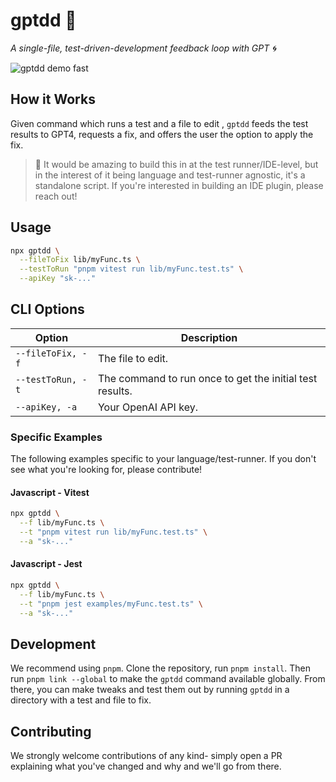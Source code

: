 # gptdd 🧪

_A single-file, test-driven-development feedback loop with GPT 🌀_

![gptdd demo fast](https://user-images.githubusercontent.com/159949/235314387-8b5b5a10-e0b3-4863-a08c-fdfeb80878f7.gif)

## How it Works

Given command which runs a test and a file to edit , `gptdd` feeds the test results to GPT4, requests a fix, and offers the user the option to apply the fix.

> 💭 It would be amazing to build this in at the test runner/IDE-level, but in the interest of it being language and test-runner agnostic, it's a standalone script. If you're interested in building an IDE plugin, please reach out!

## Usage

```bash
npx gptdd \
  --fileToFix lib/myFunc.ts \
  --testToRun "pnpm vitest run lib/myFunc.test.ts" \
  --apiKey "sk-..."
```

## CLI Options

| Option            | Description                                              |
| ----------------- | -------------------------------------------------------- |
| `--fileToFix, -f` | The file to edit.                                        |
| `--testToRun, -t` | The command to run once to get the initial test results. |
| `--apiKey, -a`    | Your OpenAI API key.                                     |

### Specific Examples

The following examples specific to your language/test-runner. If you don't see what you're looking for, please contribute!

#### Javascript - Vitest

```bash
npx gptdd \
  --f lib/myFunc.ts \
  --t "pnpm vitest run lib/myFunc.test.ts" \
  --a "sk-..."
```

#### Javascript - Jest

```bash
npx gptdd \
  --f lib/myFunc.ts \
  --t "pnpm jest examples/myFunc.test.ts" \
  --a "sk-..."
```

## Development

We recommend using `pnpm`. Clone the repository, run `pnpm install`. Then run `pnpm link --global` to make the `gptdd` command available globally. From there, you can make tweaks and test them out by running `gptdd` in a directory with a test and file to fix.

## Contributing

We strongly welcome contributions of any kind- simply open a PR explaining what you've changed and why and we'll go from there.
